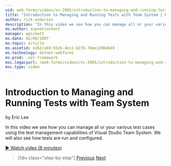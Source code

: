 ```yaml
---
uid: web-forms/videos/vs-2005/introduction-to-managing-and-running-tests-with-team-system
title: "Introduction to Managing and Running Tests with Team System | Microsoft Docs"
author: rick-anderson
description: "In this video we see how you can manage all or your various test cases using the test management capabilities of Visual Studio Team System. We will also see..."
ms.author: aspnetcontent
manager: wpickett
ms.date: 02/09/2007
ms.topic: article
ms.assetid: e262ca69-55e5-4ec2-b278-78ee129b4649
ms.technology: dotnet-webforms
ms.prod: .net-framework
msc.legacyurl: /web-forms/videos/vs-2005/introduction-to-managing-and-running-tests-with-team-system
msc.type: video
---
```

Introduction to Managing and Running Tests with Team System
====================
by Eric Lee

In this video we see how you can manage all or your various test cases using the test management capabilities of Visual Studio Team System. We will also see how tests are run and configured.

[&#9654; Watch video (8 minutes)](https://channel9.msdn.com/Blogs/ASP-NET-Site-Videos/introduction-to-managing-and-running-tests-with-team-system)

>[!div class="step-by-step"]
[Previous](introduction-to-manual-testing-with-team-system.md)
[Next](measuring-the-business-value-of-ajax.md)